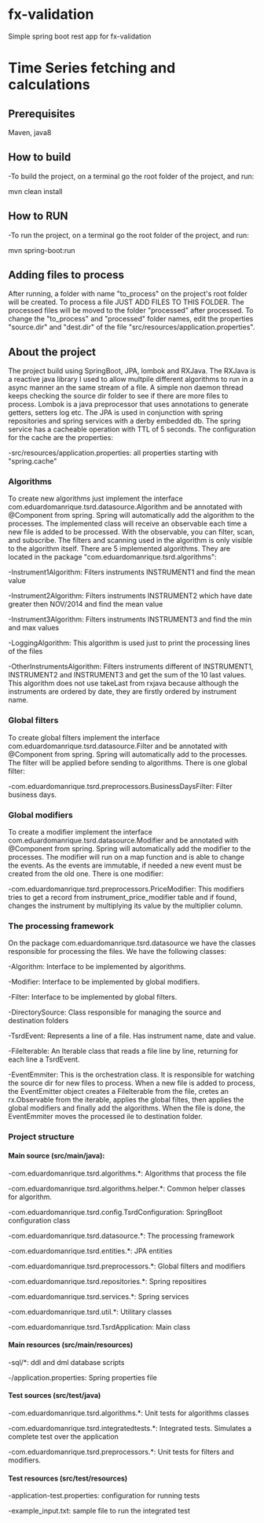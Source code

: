 # fx-validation
Simple spring boot rest app for fx-validation


# Time Series fetching and calculations

## Prerequisites
Maven, java8

## How to build
-To build the project, on a terminal go the root folder of the project, and run:

mvn clean install

## How to RUN
-To run the project, on a terminal go the root folder of the project, and run: 

mvn spring-boot:run

## Adding files to process
  After running, a folder with name "to_process" on the project's root folder will be created. To process a file 
JUST ADD FILES TO THIS FOLDER. The processed files will be moved to the folder "processed" after processed.
  To change the "to_process" and "processed" folder names, edit the properties "source.dir" and "dest.dir" of the file
"src/resources/application.properties".
 
## About the project

  The project build using SpringBoot, JPA, lombok and RXJava. The RXJava is a reactive java library I used to allow multpile 
different algorithms to run in a async manner an the same stream of a file. A simple non daemon thread keeps checking the source dir folder 
to see if there are more files to process. Lombok is a java preprocessor that uses annotations to generate getters, setters
log etc. 
  The JPA is used in conjunction with spring repositories and spring services with a derby embedded db. The spring service 
has a cacheable operation with TTL of 5 seconds. The configuration for the cache are the properties:
 
  -src/resources/application.properties: all properties starting with "spring.cache"
     
### Algorithms
  To create new algorithms just implement the interface com.eduardomanrique.tsrd.datasource.Algorithm and be 
annotated with @Component from spring. Spring will automatically add the algorithm to the processes. The implemented 
class will receive an observable each time a new file is added to be processed. With the observable, you can filter, 
scan, and subscribe. The filters and scanning used in the algorithm is only visible to the algorithm itself.
  There are 5 implemented algorithms. They are located in the package "com.eduardomanrique.tsrd.algorithms":
  
  -Instrument1Algorithm: Filters instruments INSTRUMENT1 and find the mean value
  
  -Instrument2Algorithm: Filters instruments INSTRUMENT2 which have date greater then NOV/2014 and find the mean value
  
  -Instrument3Algorithm: Filters instruments INSTRUMENT3 and find the min and max values
  
  -LoggingAlgorithm: This algorithm is used just to print the processing lines of the files
  
  -OtherInstrumentsAlgorithm: Filters instruments different of INSTRUMENT1, INSTRUMENT2 and INSTRUMENT3 and get the 
  sum of the 10 last values. This algorithm does not use takeLast from rxjava because although the instruments are
  ordered by date, they are firstly ordered by instrument name.
  
### Global filters
  To create global filters implement the interface com.eduardomanrique.tsrd.datasource.Filter and be annotated with 
@Component from spring. Spring will automatically add to the processes. The filter will be applied before sending 
to algorithms. There is one global filter:
  
  -com.eduardomanrique.tsrd.preprocessors.BusinessDaysFilter: Filter business days.
  
### Global modifiers
  To create a modifier implement the interface com.eduardomanrique.tsrd.datasource.Modifier and be annotated with 
@Component from spring. Spring will automatically add the modifier to the processes. The modifier will run on a map 
function and is able to change the events. As the events are immutable, if needed a new event must be created from 
the old one. There is one modifier:
  
  -com.eduardomanrique.tsrd.preprocessors.PriceModifier: This modifiers tries to get a record from 
  instrument_price_modifier table and if found, changes the instrument by multiplying its value by the multiplier column.
  
### The processing framework
  On the package com.eduardomanrique.tsrd.datasource we have the classes responsible for processing the files. 
  We have the following classes:
  
  -Algorithm: Interface to be implemented by algorithms.
  
  -Modifier: Interface to be implemented by global modifiers.
  
  -Filter: Interface to be implemented by global filters.
  
  -DirectorySource: Class responsible for managing the source and destination folders
  
  -TsrdEvent: Represents a line of a file. Has instrument name, date and value.
  
  -FileIterable: An Iterable class that reads a file line by line, returning for each line a TsrdEvent.
  
  -EventEmmiter: This is the orchestration class. It is responsible for watching the source dir for new files to process.
  When a new file is added to process, the EventEmitter object creates a FileIterable from the file, cretes an 
  rx.Observable from the iterable, applies the global filtes, then applies the global modifiers and finally add the algorithms.
  When the file is done, the EventEmmiter moves the processed ile to destination folder.

### Project structure
  
#### Main source (src/main/java):
  
  -com.eduardomanrique.tsrd.algorithms.*: Algorithms that process the file
  
  -com.eduardomanrique.tsrd.algorithms.helper.*: Common helper classes for algorithm. 
  
  -com.eduardomanrique.tsrd.config.TsrdConfiguration: SpringBoot configuration class
  
  -com.eduardomanrique.tsrd.datasource.*: The processing framework
  
  -com.eduardomanrique.tsrd.entities.*: JPA entities
  
  -com.eduardomanrique.tsrd.preprocessors.*: Global filters and modifiers
  
  -com.eduardomanrique.tsrd.repositories.*: Spring repositires
  
  -com.eduardomanrique.tsrd.services.*: Spring services
  
  -com.eduardomanrique.tsrd.util.*: Utilitary classes
  
  -com.eduardomanrique.tsrd.TsrdApplication: Main class 
  
#### Main resources (src/main/resources)
  
  -sql/*: ddl and dml database scripts
  
  -/application.properties: Spring properties file
  
#### Test sources (src/test/java)
  
  -com.eduardomanrique.tsrd.algorithms.*: Unit tests for algorithms classes
  
  -com.eduardomanrique.tsrd.integratedtests.*: Integrated tests. Simulates a complete test over the application
  
  -com.eduardomanrique.tsrd.preprocessors.*: Unit tests for filters and modifiers.
  
#### Test resources (src/test/resources)
  
  -application-test.properties: configuration for running tests
  
  -example_input.txt: sample file to run the integrated test